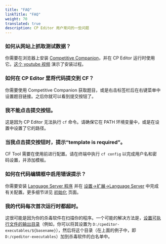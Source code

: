 ```yaml
---
title: "FAQ"
linkTitle: "FAQ"
weight: 70
translated: true
description: CP Editor 用户常问的一些问题
---
```


### 如何从网站上抓取测试数据？

你需要在浏览器上安装 [Competitive Companion](https://github.com/jmerle/competitive-companion)，并在 CP Editor 运行时使用它。[这个 youtube 视频](https://youtu.be/IVx1rSqYz7c) 演示了安装过程。

### 如何在 CP Editor 里将代码提交到 CF？

你需要使用 Competitive Companion 获取题目，或是右击标签栏后在右键菜单中设置题目链接。之后你就可以看到提交按钮了。

### 我不能点击提交按钮。

这是因为 CP Editor 无法执行 `cf` 命令。请确保它在 PATH 环境变量中，或是在设置中设置了它的路径。

### 当我点击提交按钮时，提示“template is required”。

CF Tool 需要在使用前进行配置。请在终端中执行 `cf config` 以完成用户名和密码设置，并添加模板。

### 如何在代码编辑框中启用错误提示？

你需要安装 [Language Server 程序](https://microsoft.github.io/language-server-protocol/implementors/servers/) 并在 [设置->扩展->Language Server](../preferences/extensions/\_index.zh.md#language-server) 中完成有关配置。更多细节详见 [初始化](../setup/\_index.zh.md) 页面。

### 我的代码每次首次运行时都超时。

这很可能是因为你的杀毒软件在扫描你的程序。一个可能的解决方法是，[设置可执行文件的输出目录](../preferences/language/\_index.zh.md#可执行文件路径)（例如，你可以将其设置为 `D:/cpeditor-executables/${basename}`），然后将这个目录（在上面的例子中，即 `D:/cpeditor-executables`）加到杀毒软件的白名单中。
